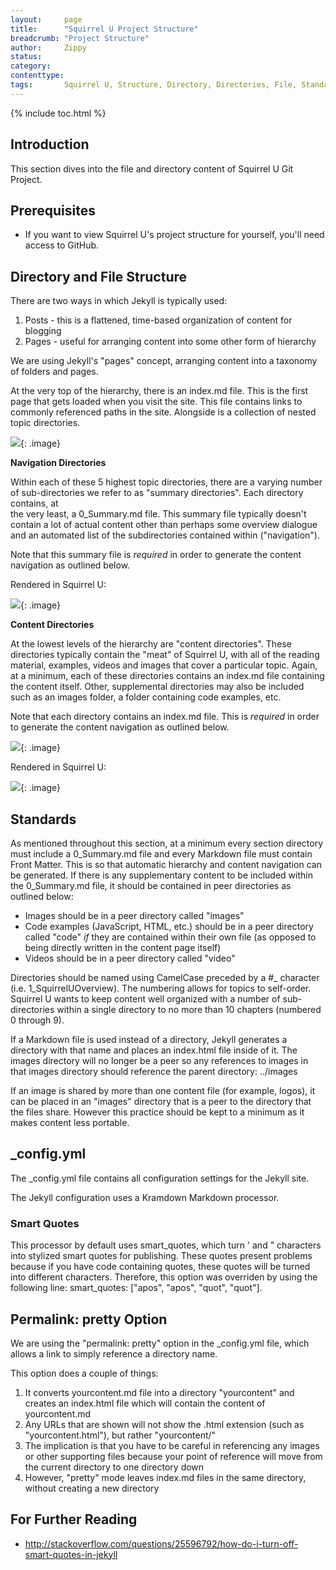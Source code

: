 ```yaml
---
layout:     page
title:      "Squirrel U Project Structure"
breadcrumb: "Project Structure"
author:     Zippy
status:     
category:
contenttype:
tags:       Squirrel U, Structure, Directory, Directories, File, Standards, Permalink
---
```

{% include toc.html %}

## Introduction  

This section dives into the file and directory content of Squirrel U Git Project.

## Prerequisites

* If you want to view Squirrel U's project structure for yourself, you'll need access to GitHub.

## Directory and File Structure

There are two ways in which Jekyll is typically used:

1. Posts - this is a flattened, time-based organization of content for blogging
2. Pages - useful for arranging content into some other form of hierarchy

We are using Jekyll's "pages" concept, arranging content into a taxonomy of
folders and pages.

At the very top of the hierarchy, there is an index.md file. This is the first
page that gets loaded when you visit the site. This file contains links to
commonly referenced paths in the site. Alongside is a collection of nested
topic directories.

![](images/indexFile.png){: .image}

**Navigation Directories**

Within each of these 5 highest topic directories, there are a varying number of 
sub-directories we refer to as "summary directories". Each directory contains, at  
the very least, a 0_Summary.md file. This summary file typically doesn't contain a lot of actual content other than
perhaps some overview dialogue and an automated list of the subdirectories contained within ("navigation").

Note that this summary file is *required* in order to generate the content
navigation as outlined below.

Rendered in Squirrel U:

![](images/navigationDirectorySquirrelU.png){: .image}

**Content Directories**

At the lowest levels of the hierarchy are "content directories". These directories typically contain the "meat" of Squirrel U,
with all of the reading material, examples, videos and images that cover a particular topic.
Again, at a minimum, each of these directories contains an index.md file
containing the content itself. Other, supplemental directories may also be
included such as an images folder, a folder containing code examples, etc.

Note that each directory contains an index.md file.  This is *required* in order
to generate the content navigation as outlined below.

![](images/contentDirectory.png){: .image}

Rendered in Squirrel U:

![](images/contentDirectorySquirrelU.png){: .image}

## Standards

As mentioned throughout this section, at a minimum every section directory must 
include a 0_Summary.md file and every Markdown file must contain Front 
Matter. This is so that automatic hierarchy and content navigation can be 
generated. If there is any supplementary content to be included within the 
0_Summary.md file, it should be contained in peer directories as outlined below: 

* Images should be in a peer directory called "images"
* Code examples (JavaScript, HTML, etc.) should be in a peer directory called 
  "code" *if* they are contained within their own file (as opposed to being
  directly written in the content page itself)
* Videos should be in a peer directory called "video"

Directories should be named using CamelCase preceded by a #_ character (i.e. 
1_SquirrelUOverview). The numbering allows for topics to self-order. Squirrel U wants to
keep content well organized with a number of sub-directories within a single 
directory to no more than 10 chapters (numbered 0 through 9). 

If a Markdown file is used instead of a directory, Jekyll generates a directory
with that name and places an index.html file inside of it. The images directory 
will no longer be a peer so any references to images in that images 
directory should reference the parent directory:  ../images

If an image is shared by more than one content file (for example, logos), it can 
be placed in an "images" directory that is a peer to the directory that the files share. However this practice should be
kept to a minimum as it makes content less portable.

## _config.yml

The _config.yml file contains all configuration settings for the Jekyll site.  

The Jekyll configuration uses a Kramdown Markdown processor.   

### Smart Quotes
This processor by default uses smart_quotes, which turn ' and " characters into stylized smart quotes for publishing. These
quotes present problems because if you have code containing quotes, these quotes will be turned into different characters.  Therefore,
this option was overriden by using the following line:  smart_quotes: ["apos", "apos", "quot", "quot"].

## Permalink: pretty Option

We are using the "permalink: pretty" option in the _config.yml file, 
which allows a link to simply reference a directory name.

This option does a couple of things:

1. It converts yourcontent.md file into a directory "yourcontent" and creates an 
    index.html file which will contain the content of yourcontent.md
2. Any URLs that are shown will not show the .html extension 
    (such as "yourcontent.html"), but rather "yourcontent/"
3. The implication is that you have to be careful in referencing any images or 
    other supporting files because your point of reference will move from the 
    current directory to one directory down
4. However, "pretty" mode leaves index.md files in the same directory, without 
    creating a new directory

## For Further Reading

* <http://stackoverflow.com/questions/25596792/how-do-i-turn-off-smart-quotes-in-jekyll>